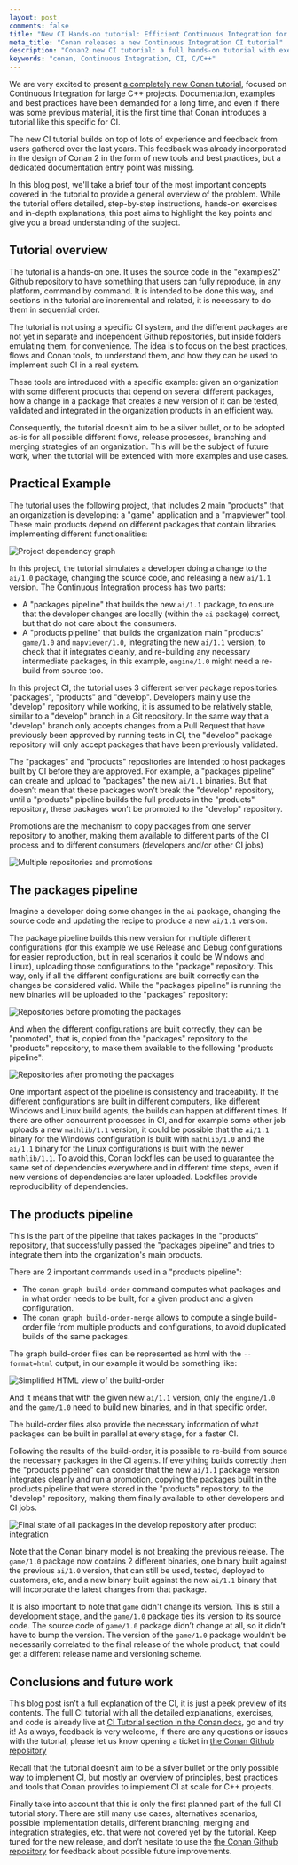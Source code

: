 ```yaml
---
layout: post
comments: false
title: "New CI Hands-on tutorial: Efficient Continuous Integration for large scale C++ projects with Conan 2"
meta_title: "Conan releases a new Continuous Integration CI tutorial"
description: "Conan2 new CI tutorial: a full hands-on tutorial with exercises and explanations of tools, flows and best practices how to do large scale C/C++ projects Continuous Integration with Conan packages"
keywords: "conan, Continuous Integration, CI, C/C++"
---
```


We are very excited to present [a completely new Conan tutorial](https://docs.conan.io/2/ci_tutorial/tutorial.html), focused on Continuous Integration for large C++ projects. Documentation, examples and best practices have been demanded for a long time, and even if there was some previous material, it is the first time that Conan introduces a tutorial like this specific for CI.

The new CI tutorial builds on top of lots of experience and feedback from users gathered over the last years. This feedback was already incorporated in the design of Conan 2 in the form of new tools and best practices, but a dedicated documentation entry point was missing.

In this blog post, we'll take a brief tour of the most important concepts covered in the tutorial to provide a general overview of the problem. While the tutorial offers detailed, step-by-step instructions, hands-on exercises and in-depth explanations, this post aims to highlight the key points and give you a broad understanding of the subject.


## Tutorial overview

The tutorial is a hands-on one. It uses the source code in the "examples2" Github repository to have something that users can fully reproduce, in any platform, command by command. It is intended to be done this way, and sections in the tutorial are incremental and related, it is necessary to do them in sequential order.

The tutorial is not using a specific CI system, and the different packages are not yet in separate and independent Github repositories, but inside folders emulating them, for convenience. The idea is to focus on the best practices, flows and Conan tools, to understand them, and how they can be used to implement such CI in a real system.

These tools are introduced with a specific example: given an organization with some different products that depend on several different packages, how a change in a package that creates a new version of it can be tested, validated and integrated in the organization products in an efficient way.

Consequently, the tutorial doesn’t aim to be a silver bullet, or to be adopted as-is for all possible different flows, release processes, branching and merging strategies of an organization. This will be the subject of future work, when the tutorial will be extended with more examples and use cases.


## Practical Example

The tutorial uses the following project, that includes 2 main "products" that an organization is developing: a "game" application and a "mapviewer" tool. These main products depend on different packages that contain libraries implementing different functionalities:

<p class="centered">
    <img src="{{ site.baseurl }}/assets/post_images/2024-12-05/initial_graph.png" alt="Project dependency graph"/>
</p>

In this project, the tutorial simulates a developer doing a change to the ``ai/1.0`` package, changing the source code, and releasing a new ``ai/1.1`` version. The Continuous Integration process has two parts:

- A "packages pipeline" that builds the new ``ai/1.1`` package, to ensure that the developer changes are locally (within the ``ai`` package) correct, but that do not care about the consumers.
- A "products pipeline" that builds the organization main "products" ``game/1.0`` and ``mapviewer/1.0``, integrating the new ``ai/1.1`` version, to check that it integrates cleanly, and re-building any necessary intermediate packages, in this example, ``engine/1.0`` might need a re-build from source too.

In this project CI, the tutorial uses 3 different server package repositories: "packages", "products" and "develop". Developers mainly use the "develop" repository while working, it is assumed to be relatively stable, similar to a "develop" branch in a Git repository. In the same way that a "develop" branch only accepts changes from a Pull Request that have previously been approved by running tests in CI, the "develop" package repository will only accept packages that have been previously validated.


The "packages" and "products" repositories are intended to host packages built by CI before they are approved. For example, a "packages pipeline" can create and upload to "packages" the new ``ai/1.1`` binaries. But that doesn’t mean that these packages won’t break the "develop" repository, until a "products" pipeline builds the full products in the "products" repository, these packages won’t be promoted to the "develop" repository.

Promotions are the mechanism to copy packages from one server repository to another, making them available to different parts of the CI process and to different consumers (developers and/or other CI jobs)

<p class="centered">
    <img src="{{ site.baseurl }}/assets/post_images/2024-12-05/repositories.png" alt="Multiple repositories and promotions"/>
</p>


## The packages pipeline

Imagine a developer doing some changes in the ``ai`` package, changing the source code and updating the recipe to produce a new ``ai/1.1`` version.

The package pipeline builds this new version for multiple different configurations (for this example we use Release and Debug configurations for easier reproduction, but in real scenarios it could be Windows and Linux), uploading those configurations to the "package" repository. This way, only if all the different configurations are built correctly can the changes be considered valid. While the "packages pipeline" is running the new binaries will be uploaded to the "packages" repository:

<p class="centered">
    <img src="{{ site.baseurl }}/assets/post_images/2024-12-05/packages_pipeline_prepromotion.png" alt="Repositories before promoting the packages"/>
</p>

And when the different configurations are built correctly, they can be "promoted", that is, copied from the "packages" repository to the "products" repository, to make them available to the following "products pipeline":

<p class="centered">
    <img src="{{ site.baseurl }}/assets/post_images/2024-12-05/packages_pipeline_postpromotion.png" alt="Repositories after promoting the packages"/>
</p>


One important aspect of the pipeline is consistency and traceability. If the different configurations are built in different computers, like different Windows and Linux build agents, the builds can happen at different times. If there are other concurrent processes in CI, and for example some other job uploads a new ``mathlib/1.1`` version, it could be possible that the ``ai/1.1`` binary for the Windows configuration is built with ``mathlib/1.0`` and the ``ai/1.1`` binary for the Linux configurations is built with the newer ``mathlib/1.1``. To avoid this, Conan lockfiles can be used to guarantee the same set of dependencies everywhere and in different time steps, even if new versions of dependencies are later uploaded. Lockfiles provide reproducibility of dependencies.


## The products pipeline


This is the part of the pipeline that takes packages in the "products" repository, that successfully passed the "packages pipeline" and tries to integrate them into the organization's main products.

There are 2 important commands used in a "products pipeline":

- The ``conan graph build-order`` command computes what packages and in what order needs to be built, for a given product and a given configuration.
- The ``conan graph build-order-merge`` allows to compute a single build-order file from multiple products and configurations, to avoid duplicated builds of the same packages.

The graph build-order files can be represented as html with the ``--format=html`` output, in our example it would be something like:

<p class="centered">
    <img src="{{ site.baseurl }}/assets/post_images/2024-12-05/build_order_simple.png" alt="Simplified HTML view of the build-order"/>
</p>

And it means that with the given new ``ai/1.1`` version, only the ``engine/1.0`` and the ``game/1.0`` need to build new binaries, and in that specific order.

The build-order files also provide the necessary information of what packages can be built in parallel at every stage, for a faster CI. 

Following the results of the build-order, it is possible to re-build from source the necessary packages in the CI agents. If everything builds correctly then the "products pipeline" can consider that the new ``ai/1.1`` package version integrates cleanly and run a promotion, copying the packages built in the products pipeline that were stored in the "products" repository, to the "develop" repository, making them finally available to other developers and CI jobs.


<p class="centered">
    <img src="{{ site.baseurl }}/assets/post_images/2024-12-05/products_pipeline_final.png" alt="Final state of all packages in the develop repository after product integration"/>
</p>


Note that the Conan binary model is not breaking the previous release. The ``game/1.0`` package now contains 2 different binaries, one binary built against the previous ``ai/1.0`` version, that can still be used, tested, deployed to customers, etc, and a new binary built against the new ``ai/1.1`` binary that will incorporate the latest changes from that package.

It is also important to note that ``game`` didn't change its version. This is still a development stage, and the ``game/1.0`` package ties its version to its source code. The source code of ``game/1.0`` package didn’t change at all, so it didn’t have to bump the version. The version of the ``game/1.0`` package wouldn’t be necessarily correlated to the final release of the whole product; that could get a different release name and versioning scheme.


## Conclusions and future work

This blog post isn’t a full explanation of the CI, it is just a peek preview of its contents. The full CI tutorial with all the detailed explanations, exercises, and code is already live at [CI Tutorial section in the Conan docs](https://docs.conan.io/2/ci_tutorial/tutorial.html), go and try it! As always, feedback is very welcome, if there are any questions or issues with the tutorial, please let us know opening a ticket in [the Conan Github repository](https://github.com/conan-io/conan/issues)

Recall that the tutorial doesn’t aim to be a silver bullet or the only possible way to implement CI, but mostly an overview of principles, best practices and tools that Conan provides to implement CI at scale for C++ projects.

Finally take into account that this is only the first planned part of the full CI tutorial story. There are still many use cases, alternatives scenarios, possible implementation details, different branching, merging and integration strategies, etc. that were not covered yet by the tutorial. Keep tuned for the new release, and don’t hesitate to use the [the Conan Github repository](https://github.com/conan-io/conan/issues) for feedback about possible future improvements.
